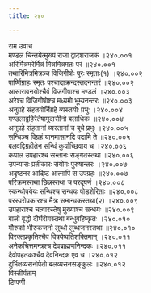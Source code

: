 ```yaml
---
title: २४०

---
```

राम उवाच  
मण्डलं चिन्तयेत्मुख्यं राजा द्वादशराजकं ।२४०.००१  
अरिर्मित्रमरेर्मित्रं मित्रमित्रमतः परं ॥२४०.००१  
तथारिमित्रमित्रञ्च विजिगीषोः पुरः स्मृताः(१) ।२४०.००२  
पार्ष्णिग्राहः स्मृतः पश्चादाक्रन्दस्तदनन्तरं ॥२४०.००२  
आसारावनयोश्चैवं विजगीषाश्च मण्डलं ।२४०.००३  
अरेश्च विजिगीषोश्च मध्यमो भूम्यनन्तरः ॥२४०.००३  
अनुग्रहे संहतयोर्निग्रहे व्यस्तयोः प्रभुः ।२४०.००४  
मण्डलाद्वहिरेतेषामुदासीनो बलाधिकः ॥२४०.००४  
अनुग्रहे संहतानां व्यस्तानां च बुधे प्रभुः ।२४०.००५  
सन्धिञ्च विग्रहं यानमासानदि वदामि ते ॥२४०.००५  
बलवद्विग्रहीतेन सन्धिं कुर्याच्छिवाय च ।२४०.००६  
कपाल उपहारश्च सन्तानः सङ्गतस्तथा ॥२४०.००६  
उपन्यासः प्रतीकारः संयोगः पुरुषान्तरः ।२४०.००७  
अदृष्टनर आदिष्ट आत्मापि स उपग्रहः ॥२४०.००७  
परिक्रमस्तथा छिन्नस्तथा च परदूषणं ।२४०.००८  
स्कन्धोपयेयः सन्धिश्च सन्धयः षोडशेरिताः ॥२४०.००८  
परस्परोपकारश्च मैत्रः सम्बन्धकस्तथा(२) ।२४०.००९  
उपहाराश्च चत्वारस्तेषु मुख्याश्च सन्धयः ॥२४०.००९  
बालो वृद्धो दीर्घरोगस्तथा बन्धुवहिष्कृतः ।२४०.०१०  
मौरुको भीरुकजनो लुब्धो लुब्धजनस्तथा ॥२४०.०१०  
विरक्तप्रकृतिश्चैव विषयेष्वतिशक्तिमान् ।२४०.०११  
अनेकचित्तमन्त्रश्च देवब्राह्मणनिन्दकः ॥२४०.०११  
दैवोपहतकश्चैव दैवनिन्दक एव च ।२४०.०१२  
दुर्भिक्षव्यसनोपेतो बलव्यसनसङ्कुलः ॥२४०.०१२  
विस्तीर्यताम्  
टिप्पणी